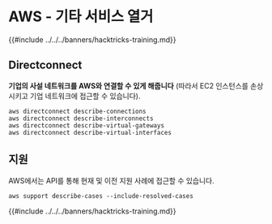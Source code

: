 # AWS - 기타 서비스 열거

{{#include ../../../banners/hacktricks-training.md}}

## Directconnect

**기업의 사설 네트워크를 AWS와 연결할 수 있게 해줍니다** (따라서 EC2 인스턴스를 손상시키고 기업 네트워크에 접근할 수 있습니다).
```
aws directconnect describe-connections
aws directconnect describe-interconnects
aws directconnect describe-virtual-gateways
aws directconnect describe-virtual-interfaces
```
## 지원

AWS에서는 API를 통해 현재 및 이전 지원 사례에 접근할 수 있습니다.
```
aws support describe-cases --include-resolved-cases
```
{{#include ../../../banners/hacktricks-training.md}}
